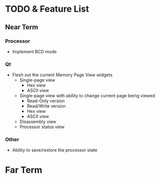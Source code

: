 # TODO & Feature List

## Near Term

### Processor
* Implement BCD mode

### Qt
* Flesh out the current Memory Page View widgets
    * Single-page view
        * Hex view
        * ASCII view
    * Single-page view with ability to change current page being viewed
        * Read-Only version
        * Read/Write version
        * Hex view
        * ASCII view
    * Disassembly view
    * Processor status view
    

### Other
* Ability to save/restore the processor state

# Far Term
